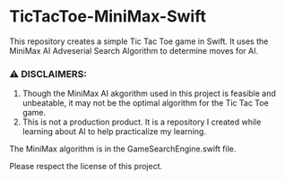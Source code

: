 # TicTacToe-MiniMax-Swift

This repository creates a simple Tic Tac Toe game in Swift. It uses the MiniMax AI Adveserial Search Algorithm to determine moves for AI.

### ⚠️ DISCLAIMERS:
1. Though the MiniMax AI akgorithm used in this project is feasible and unbeatable, it may not be the optimal algorithm for the Tic Tac Toe game.
2. This is not a production product. It is a repository I created while learning about AI to help practicalize my learning.

The MiniMax algorithm is in the GameSearchEngine.swift file.

Please respect the license of this project.

